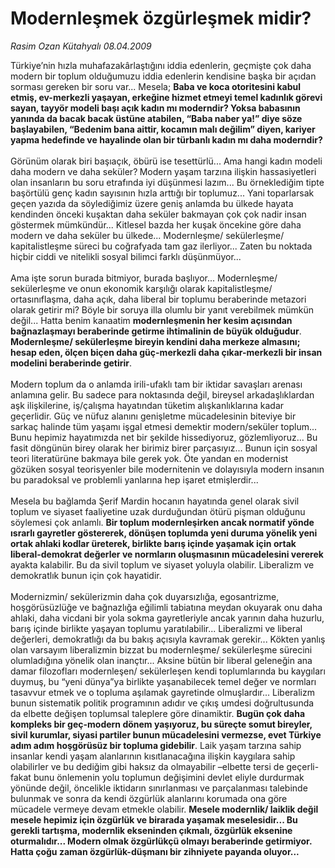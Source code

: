 # Modernleşmek özgürleşmek midir?

*Rasim Ozan Kütahyalı 08.04.2009*

<div class="taraf_structure_2col_1zq">
<div class="margen_n">



 <p>Türkiye’nin hızla muhafazakârlaştığını iddia edenlerin, geçmişte çok daha modern bir toplum olduğumuzu iddia edenlerin kendisine başka bir açıdan sorması gereken bir soru var... Mesela; <b>Baba ve koca otoritesini kabul etmiş, ev-merkezli yaşayan, erkeğine hizmet etmeyi temel kadınlık görevi sayan, tayyör modeli başı açık kadın mı moderndir? Yoksa babasının yanında da bacak bacak üstüne atabilen, “Baba naber ya!” diye söze başlayabilen, “Bedenim bana aittir, kocamın malı değilim” diyen, kariyer yapma hedefinde ve hayalinde olan bir türbanlı kadın mı daha moderndir?</b> <br/><br/>Görünüm olarak biri başıaçık, öbürü ise tesettürlü... Ama hangi kadın modeli daha modern ve daha seküler?<b> </b>Modern yaşam tarzına ilişkin hassasiyetleri olan insanların bu soru etrafında iyi düşünmesi lazım... Bu örneklediğim tipte başörtülü genç kadın sayısının hızla arttığı bir toplumuz... Yani toparlarsak geçen yazıda da söylediğimiz üzere geniş anlamda bu ülkede hayata kendinden önceki kuşaktan daha seküler bakmayan çok çok nadir insan göstermek mümkündür... Kitlesel bazda her kuşak öncekine göre daha modern ve daha seküler bu ülkede... Modernleşme/ sekülerleşme/ kapitalistleşme süreci bu coğrafyada tam gaz ilerliyor... Zaten bu noktada hiçbir ciddi ve nitelikli sosyal bilimci farklı düşünmüyor... <br/><br/>Ama işte sorun burada bitmiyor, burada başlıyor... Modernleşme/ sekülerleşme ve onun ekonomik karşılığı olarak kapitalistleşme/ ortasınıflaşma, daha açık, daha liberal bir toplumu beraberinde metazori olarak getirir mi? Böyle bir soruya illa olumlu bir yanıt verebilmek mümkün değil... Hatta benim kanaatim <b>modernleşmenin her kesim açısından bağnazlaşmayı beraberinde getirme ihtimalinin de büyük olduğudur</b>. <b>Modernleşme/ sekülerleşme bireyin kendini daha merkeze almasını; hesap eden, ölçen biçen daha güç-merkezli daha çıkar-merkezli bir insan modelini beraberinde getirir</b>. <br/><br/>Modern toplum da o anlamda irili-ufaklı tam bir iktidar savaşları arenası anlamına gelir. Bu sadece para noktasında değil, bireysel arkadaşlıklardan aşk ilişkilerine, iş/çalışma hayatından tüketim alışkanlıklarına kadar geçerlidir. Güç ve nüfuz alanını genişletme mücadelesinin biteviye bir sarkaç halinde tüm yaşamı işgal etmesi demektir modern/seküler toplum... Bunu hepimiz hayatımızda net bir şekilde hissediyoruz, gözlemliyoruz... Bu fasit döngünün birey olarak her birimiz birer parçasıyız... Bunun için sosyal teori literatürüne bakmaya bile gerek yok. Öte yandan en modernist gözüken sosyal teorisyenler bile modernitenin ve dolayısıyla modern insanın bu paradoksal ve problemli yanlarına hep işaret etmişlerdir... <br/><br/>Mesela bu bağlamda Şerif Mardin hocanın hayatında genel olarak sivil toplum ve siyaset faaliyetine uzak durduğundan ötürü pişman olduğunu söylemesi çok anlamlı. <b>Bir toplum modernleşirken ancak normatif yönde ısrarlı gayretler göstererek, dönüşen toplumda yeni duruma yönelik yeni ortak ahlaki kodlar üreterek, birlikte barış içinde yaşamak için ortak liberal-demokrat değerler ve normların oluşmasının mücadelesini vererek</b> ayakta kalabilir. Bu da sivil toplum ve siyaset yoluyla olabilir. Liberalizm ve demokratlık bunun için çok hayatidir. <br/><br/>Modernizmin/ sekülerizmin daha çok duyarsızlığa, egosantrizme, hoşgörüsüzlüğe ve bağnazlığa eğilimli tabiatına meydan okuyarak onu daha ahlaki, daha vicdani bir yola sokma gayretleriyle ancak yarının daha huzurlu, barış içinde birlikte yaşayan toplumu yaratılabilir... Liberalizmi ve liberal değerleri, demokratlığı da bu bakış açısıyla kavramak gerekir... Kökten yanlış olan varsayım liberalizmin bizzat bu modernleşme/ sekülerleşme sürecini olumladığına yönelik olan inançtır... Aksine bütün bir liberal geleneğin ana damar filozofları modernleşen/ sekülerleşen kendi toplumlarında bu kaygıları duymuş, bu “yeni dünya”ya birlikte yaşanabilecek temel değer ve normları tasavvur etmek ve o topluma aşılamak gayretinde olmuşlardır... Liberalizm bunun sistematik politik programının adıdır ve çıkış umdesi doğrultusunda da elbette değişen toplumsal taleplere göre dinamiktir. <b>Bugün çok daha kompleks bir geç-modern dönem yaşıyoruz, bu süreçte somut bireyler, sivil kurumlar, siyasi partiler bunun mücadelesini vermezse, evet Türkiye adım adım hoşgörüsüz bir topluma gidebilir</b>. Laik yaşam tarzına sahip insanlar kendi yaşam alanlarının kısıtlanacağına ilişkin kaygılara sahip olabilirler ve bu dediğim gibi haksız da olmayabilir –elbette tersi de geçerli- fakat bunu önlemenin yolu toplumun değişimini devlet eliyle durdurmak yönünde değil, öncelikle iktidarın sınırlanması ve parçalanması talebinde bulunmak ve sonra da kendi özgürlük alanlarını korumada ona göre mücadele vermeye devam etmekle olabilir. <b>Mesele modernlik/ laiklik değil mesele hepimiz için özgürlük ve birarada yaşamak meselesidir... Bu gerekli tartışma, modernlik ekseninden çıkmalı, özgürlük eksenine oturmalıdır... Modern olmak özgürlükçü olmayı beraberinde getirmiyor. Hatta çoğu zaman özgürlük-düşmanı bir zihniyete payanda oluyor...</b></p>
<br/>
<br/>
<br/>



<br/>


<div id="taraf_not">
</div>

</div>


</div>
